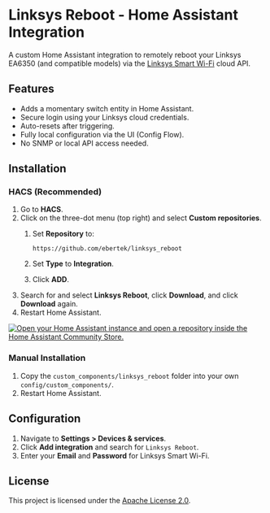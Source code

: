 # Linksys Reboot - Home Assistant Integration

A custom Home Assistant integration to remotely reboot your Linksys EA6350 (and compatible models) via the [Linksys Smart Wi-Fi](https://linksyssmartwifi.com) cloud API.

## Features

- Adds a momentary switch entity in Home Assistant.
- Secure login using your Linksys cloud credentials.
- Auto-resets after triggering.
- Fully local configuration via the UI (Config Flow).
- No SNMP or local API access needed.

## Installation
### HACS (Recommended)
1. Go to **HACS**.
2. Click on the three-dot menu (top right) and select **Custom repositories**.
    1. Set **Repository** to:

        ```
        https://github.com/ebertek/linksys_reboot
        ```

    2. Set **Type** to **Integration**.
    3. Click **ADD**.
3. Search for and select **Linksys Reboot**, click **Download**, and click **Download** again.
4. Restart Home Assistant.

[![Open your Home Assistant instance and open a repository inside the Home Assistant Community Store.](https://my.home-assistant.io/badges/hacs_repository.svg)](https://my.home-assistant.io/redirect/hacs_repository/?owner=ebertek&repository=linksys_reboot&category=Integration)

### Manual Installation  
1. Copy the `custom_components/linksys_reboot` folder into your own `config/custom_components/`.
2. Restart Home Assistant.

## Configuration
1. Navigate to **Settings > Devices & services**.
2. Click **Add integration** and search for `Linksys Reboot`.
3. Enter your **Email** and **Password** for Linksys Smart Wi-Fi.

## License
This project is licensed under the [Apache License 2.0](LICENSE).
